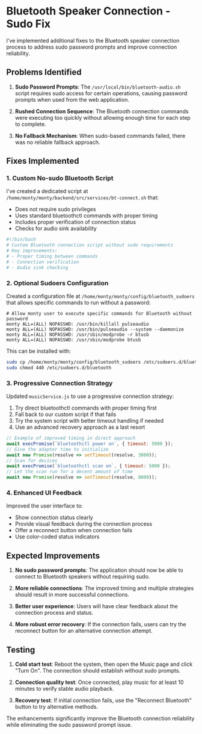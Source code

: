 # Bluetooth Speaker Connection - Sudo Fix

I've implemented additional fixes to the Bluetooth speaker connection process to address sudo password prompts and improve connection reliability.

## Problems Identified

1. **Sudo Password Prompts**: The `/usr/local/bin/bluetooth-audio.sh` script requires sudo access for certain operations, causing password prompts when used from the web application.

2. **Rushed Connection Sequence**: The Bluetooth connection commands were executing too quickly without allowing enough time for each step to complete.

3. **No Fallback Mechanism**: When sudo-based commands failed, there was no reliable fallback approach.

## Fixes Implemented

### 1. Custom No-sudo Bluetooth Script

I've created a dedicated script at `/home/monty/monty/backend/src/services/bt-connect.sh` that:
- Does not require sudo privileges
- Uses standard bluetoothctl commands with proper timing
- Includes proper verification of connection status
- Checks for audio sink availability

```bash
#!/bin/bash
# Custom Bluetooth connection script without sudo requirements
# Key improvements:
# - Proper timing between commands
# - Connection verification
# - Audio sink checking
```

### 2. Optional Sudoers Configuration

Created a configuration file at `/home/monty/monty/config/bluetooth_sudoers` that allows specific commands to run without a password:

```
# Allow monty user to execute specific commands for Bluetooth without password
monty ALL=(ALL) NOPASSWD: /usr/bin/killall pulseaudio
monty ALL=(ALL) NOPASSWD: /usr/bin/pulseaudio --system --daemonize
monty ALL=(ALL) NOPASSWD: /usr/sbin/modprobe -r btusb
monty ALL=(ALL) NOPASSWD: /usr/sbin/modprobe btusb
```

This can be installed with:
```bash
sudo cp /home/monty/monty/config/bluetooth_sudoers /etc/sudoers.d/bluetooth
sudo chmod 440 /etc/sudoers.d/bluetooth
```

### 3. Progressive Connection Strategy

Updated `musicService.js` to use a progressive connection strategy:

1. Try direct bluetoothctl commands with proper timing first
2. Fall back to our custom script if that fails
3. Try the system script with better timeout handling if needed
4. Use an advanced recovery approach as a last resort

```javascript
// Example of improved timing in direct approach
await execPromise(`bluetoothctl power on`, { timeout: 5000 });
// Give the adapter time to initialize
await new Promise(resolve => setTimeout(resolve, 3000));
// Scan for devices
await execPromise(`bluetoothctl scan on`, { timeout: 5000 });
// Let the scan run for a decent amount of time
await new Promise(resolve => setTimeout(resolve, 8000));
```

### 4. Enhanced UI Feedback

Improved the user interface to:
- Show connection status clearly
- Provide visual feedback during the connection process
- Offer a reconnect button when connection fails
- Use color-coded status indicators

## Expected Improvements

1. **No sudo password prompts**: The application should now be able to connect to Bluetooth speakers without requiring sudo.

2. **More reliable connections**: The improved timing and multiple strategies should result in more successful connections.

3. **Better user experience**: Users will have clear feedback about the connection process and status.

4. **More robust error recovery**: If the connection fails, users can try the reconnect button for an alternative connection attempt.

## Testing

1. **Cold start test**: Reboot the system, then open the Music page and click "Turn On". The connection should establish without sudo prompts.

2. **Connection quality test**: Once connected, play music for at least 10 minutes to verify stable audio playback.

3. **Recovery test**: If initial connection fails, use the "Reconnect Bluetooth" button to try alternative methods.

The enhancements significantly improve the Bluetooth connection reliability while eliminating the sudo password prompt issue.